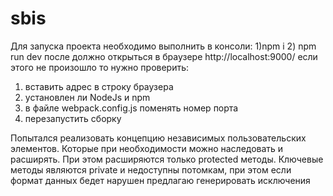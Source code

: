 # sbis
Для запуска проекта необходимо выполнить в консоли:
1)npm i 
2) npm run dev
после должно открыться в браузере http://localhost:9000/
если этого не произошло то нужно проверить:
1) вставить адрес в строку браузера
2) установлен ли NodeJs и npm
3) в файле webpack.config.js поменять номер порта 
4) перезапустить сборку

Попытался реализовать концепцию независимых пользовательских элементов. Которые при необходимости можно наследовать и расширять.
При этом расширяются только protected методы. Ключевые методы являются private и недоступны потомкам, при этом если формат 
данных бедет нарушен предлагаю генерировать исключения

